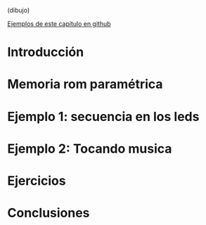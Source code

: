 (dibujo)

[Ejemplos de este capítulo en github](https://github.com/Obijuan/open-fpga-verilog-tutorial/tree/master/tutorial/T27-rom-param)

# Introducción

# Memoria rom paramétrica

# Ejemplo 1: secuencia en los leds

# Ejemplo 2: Tocando musica

# Ejercicios

# Conclusiones
